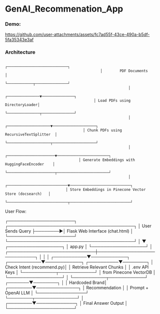 # GenAI_Recommenation_App

### Demo:

https://github.com/user-attachments/assets/fc7ad55f-43ce-490a-b5df-5fa35343e3af


### Architecture 

                                                ┌────────────────────────────┐
                                                │        PDF Documents       │
                                                └────────────┬───────────────┘
                                                             │
                                             ┌───────────────▼───────────────┐
                                             │ Load PDFs using DirectoryLoader│
                                             └───────────────┬───────────────┘
                                                             │
                                        ┌────────────────────▼────────────────────┐
                                        │ Chunk PDFs using RecursiveTextSplitter  │
                                        └────────────────────┬────────────────────┘
                                                             │
                                      ┌──────────────────────▼────────────────────────┐
                                      │ Generate Embeddings with HuggingFaceEncoder    │
                                      └──────────────────────┬────────────────────────┘
                                                             │
                                ┌────────────────────────────▼────────────────────────────┐
                                │ Store Embeddings in Pinecone Vector Store (docsearch)   │
                                └────────────────────────────┬────────────────────────────┘

User Flow:                                     
                                                                  
┌──────────────────────┐         ┌──────────────────────────────────────────┐
│   User Sends Query   ├────────▶│         Flask Web Interface (chat.html)  │
└──────────────────────┘         └──────────────────────────────────────────┘
                                             │
                                             ▼
                                     ┌──────────────────┐
                                     │    app.py        │
                                     └──────────────────┘
                                             │
               ┌─────────────────────────────┼─────────────────────────────┐
               │                             │                             │
   ┌───────────▼────────────┐    ┌───────────▼────────────┐     ┌──────────▼────────┐
   │ Check Intent (recommend.py)│    │   Retrieve Relevant Chunks │     │ .env API Keys │
   └───────────┬────────────┘    │   from Pinecone VectorDB │     └──────────────────┘
               │                 └───────────┬────────────┘
       ┌───────▼────────┐                   │
       │ Hardcoded Brand│          ┌────────▼──────────────┐
       │ Recommendation │          │ Prompt + OpenAI LLM   │
       └────────────────┘          └────────┬──────────────┘
                                           │
                                  ┌────────▼─────────────┐
                                  │  Final Answer Output │
                                  └──────────────────────┘
